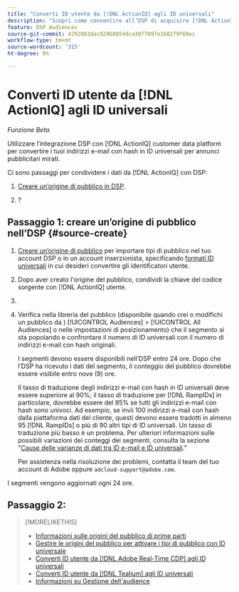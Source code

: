 ```yaml
---
title: "Converti ID utente da [!DNL ActionIQ] agli ID universali"
description: "Scopri come consentire all’DSP di acquisire [!DNL ActionIQ] segmenti di prime parti."
feature: DSP Audiences
source-git-commit: 4292083dac92860854dca30f7897e1b0279f68ec
workflow-type: tm+mt
source-wordcount: '315'
ht-degree: 0%

---
```


# Converti ID utente da [!DNL ActionIQ] agli ID universali

*Funzione Beta*

Utilizzare l’integrazione DSP con [!DNL ActionIQ] customer data platform per convertire i tuoi indirizzi e-mail con hash in ID universali per annunci pubblicitari mirati.

Ci sono <!-- NN --> passaggi per condividere i dati da [!DNL ActionIQ] con DSP:

1. [Creare un’origine di pubblico in DSP](#source-create).

1. ?

## Passaggio 1: creare un’origine di pubblico nell’DSP {#source-create}

1. [Creare un’origine di pubblico](source-manage.md) per importare tipi di pubblico nel tuo account DSP o in un account inserzionista, specificando [formati ID universali](source-about.md) in cui desideri convertire gli identificatori utente.

1. Dopo aver creato l&#39;origine del pubblico, condividi la chiave del codice sorgente con [!DNL ActionIQ] utente.

1. 
   <!-- ActionIQ-specific step(s) -->

1. Verifica nella libreria del pubblico (disponibile quando crei o modifichi un pubblico da ) [!UICONTROL Audiences] > [!UICONTROL All Audiences] o nelle impostazioni di posizionamento) che il segmento si sta popolando e confrontare il numero di ID universali con il numero di indirizzi e-mail con hash originali.

   I segmenti devono essere disponibili nell’DSP entro 24 ore. Dopo che l’DSP ha ricevuto i dati del segmento, il conteggio del pubblico dovrebbe essere visibile entro nove (9) ore.

   Il tasso di traduzione degli indirizzi e-mail con hash in ID universali deve essere superiore al 90%; il tasso di traduzione per [!DNL RampIDs] in particolare, dovrebbe essere del 95% se tutti gli indirizzi e-mail con hash sono univoci. Ad esempio, se invii 100 indirizzi e-mail con hash dalla piattaforma dati del cliente, questi devono essere tradotti in almeno 95 [!DNL RampIDs] o più di 90 altri tipi di ID universali. Un tasso di traduzione più basso è un problema. Per ulteriori informazioni sulle possibili variazioni dei conteggi dei segmenti, consulta la sezione &quot;[Cause delle varianze di dati tra ID e-mail e ID universali](#universal-ids-data-variances).&quot;

   Per assistenza nella risoluzione dei problemi, contatta il team del tuo account di Adobe oppure `adcloud-support@adobe.com`.

I segmenti vengono aggiornati ogni 24 ore.

## Passaggio 2:

>[!MORELIKETHIS]
>
>* [Informazioni sulle origini del pubblico di prime parti](/help/dsp/audiences/sources/source-about.md)
>* [Gestire le origini del pubblico per attivare i tipi di pubblico con ID universale](source-manage.md)
>* [Converti ID utente da [!DNL Adobe Real-Time CDP] agli ID universali](/help/dsp/audiences/sources/source-adobe-rtcdp.md)
>* [Converti ID utente da [!DNL Tealium] agli ID universali](/help/dsp/audiences/sources/source-tealium.md)
>* [Informazioni su Gestione dell&#39;audience](/help/dsp/audiences/audience-about.md)
